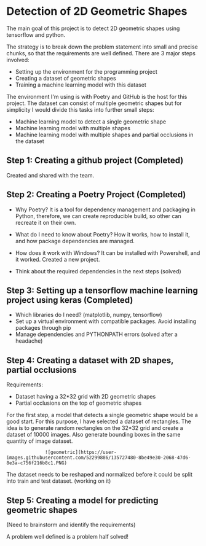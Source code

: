 
# Detection of 2D Geometric Shapes

The main goal of this project is to detect 2D geometric shapes using tensorflow and python.

The strategy is to break down the problem statement into small and precise chunks, so that the
requirements are well defined. There are 3 major steps involved:

* Setting up the environment for the programming project
* Creating a dataset of geometric shapes
* Training a machine learning model with this dataset

The environment I'm using is with Poetry and GitHub is the host for this project. The dataset can 
consist of multiple geometric shapes but for simplicity I would divide this tasks into further small 
steps:

* Machine learning model to detect a single geometric shape
* Machine learning model with multiple shapes
* Machine learning model with multiple shapes and partial occlusions in the dataset 

## Step 1: Creating a github project (Completed)

Created and shared with the team.



## Step 2: Creating a Poetry Project (Completed)

* Why Poetry? 
It is a tool for dependency management and packaging in Python, therefore, we can create
reproducible build, so other can recreate it on their own. 

* What do I need to know about Poetry?
How it works, how to install it, and how package dependencies are managed. 

* How does it work with Windows?
It can be installed with Powershell, and it worked. Created a new project.

* Think about the required dependencies in the next steps (solved)



## Step 3: Setting up a tensorflow machine learning project using keras (Completed)

* Which libraries do I need? (matplotlib, numpy, tensorflow)
* Set up a virtual environment with compatible packages. Avoid installing packages through pip
* Manage dependencies and PYTHONPATH errors (solved after a headache)



## Step 4: Creating a dataset with 2D shapes, partial occlusions

Requirements: 
* Dataset having a 32*32 grid with 2D geometric shapes
* Partial occlusions on the top of geometric shapes

For the first step, a model that detects a single geometric shape would be a good start. For this purpose, I have
selected a dataset of rectangles. The idea is to generate random rectangles on the 32*32 grid and create a dataset of 10000 images.
Also generate bounding boxes in the same quantity of image dataset.


                  ![geometric](https://user-images.githubusercontent.com/52299886/135727480-8be49e30-2068-47d6-8e3a-c756f216b8c1.PNG)



The dataset needs to be reshaped and normalized before it could be split into train and test dataset. (working on it) 
 


## Step 5: Creating a model for predicting geometric shapes

(Need to brainstorm and identify the requirements)



A problem well defined is a problem half solved!
